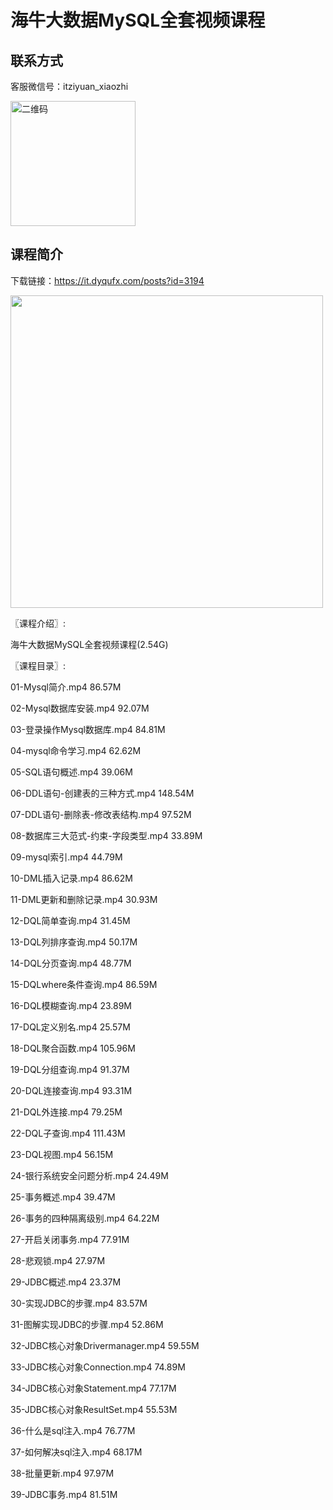 # 海牛大数据MySQL全套视频课程

## 联系方式

客服微信号：itziyuan_xiaozhi

<img src="https://ziyuanyun.oss-cn-guangzhou.aliyuncs.com/common/20240614073449/666b82192834a.jpg" width="200" height="200" alt="二维码">

## 课程简介

下载链接：https://it.dyqufx.com/posts?id=3194

<img src="https://ziyuanyun.oss-cn-guangzhou.aliyuncs.com/yun/20240515185040/6644938058fc9.jpg" width="500" alt="">

  〖课程介绍〗:

 海牛大数据MySQL全套视频课程(2.54G)

 〖课程目录〗:

 01-Mysql简介.mp4 86.57M

 02-Mysql数据库安装.mp4 92.07M

 03-登录操作Mysql数据库.mp4 84.81M

 04-mysql命令学习.mp4 62.62M

 05-SQL语句概述.mp4 39.06M

 06-DDL语句-创建表的三种方式.mp4 148.54M

 07-DDL语句-删除表-修改表结构.mp4 97.52M

 08-数据库三大范式-约束-字段类型.mp4 33.89M

 09-mysql索引.mp4 44.79M

 10-DML插入记录.mp4 86.62M

 11-DML更新和删除记录.mp4 30.93M

 12-DQL简单查询.mp4 31.45M

 13-DQL列排序查询.mp4 50.17M

 14-DQL分页查询.mp4 48.77M

 15-DQLwhere条件查询.mp4 86.59M

 16-DQL模糊查询.mp4 23.89M

 17-DQL定义别名.mp4 25.57M

 18-DQL聚合函数.mp4 105.96M

 19-DQL分组查询.mp4 91.37M

 20-DQL连接查询.mp4 93.31M

 21-DQL外连接.mp4 79.25M

 22-DQL子查询.mp4 111.43M

 23-DQL视图.mp4 56.15M

 24-银行系统安全问题分析.mp4 24.49M

 25-事务概述.mp4 39.47M

 26-事务的四种隔离级别.mp4 64.22M

 27-开启关闭事务.mp4 77.91M

 28-悲观锁.mp4 27.97M

 29-JDBC概述.mp4 23.37M

 30-实现JDBC的步骤.mp4 83.57M

 31-图解实现JDBC的步骤.mp4 52.86M

 32-JDBC核心对象Drivermanager.mp4 59.55M

 33-JDBC核心对象Connection.mp4 74.89M

 34-JDBC核心对象Statement.mp4 77.17M

 35-JDBC核心对象ResultSet.mp4 55.53M

 36-什么是sql注入.mp4 76.77M

 37-如何解决sql注入.mp4 68.17M

 38-批量更新.mp4 97.97M

 39-JDBC事务.mp4 81.51M

  